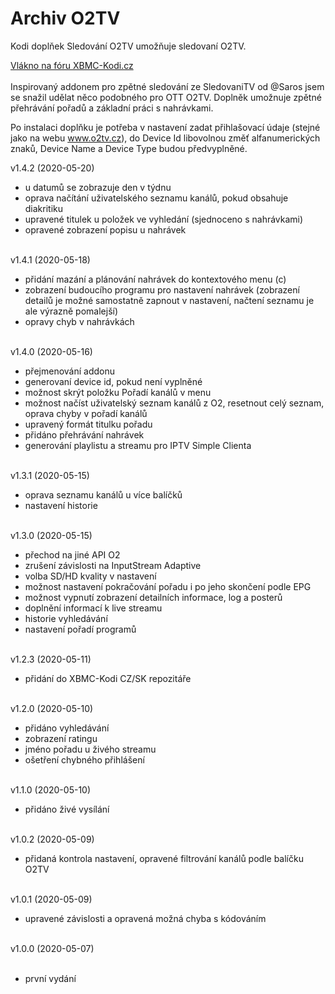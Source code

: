 <h1>Archiv O2TV</h1>
<p>
Kodi doplňek Sledování O2TV umožňuje sledovaní O2TV.
<p>
<a href="https://www.xbmc-kodi.cz/prispevek-zpetne-sledovani-o2tv-ott">Vlákno na fóru XBMC-Kodi.cz</a><br><br>
Inspirovaný addonem pro zpětné sledování ze SledovaniTV od @Saros  jsem se snažil udělat něco podobného pro OTT O2TV. Doplněk umožnuje zpětné přehrávání pořadů a základní práci s nahrávkami.

Po instalaci doplňku je potřeba v nastavení zadat přihlašovací údaje (stejné jako na webu www.o2tv.cz), do Device Id libovolnou změť alfanumerických znaků, Device Name a Device Type budou předvyplněné.

v1.4.2 (2020-05-20)<br>
- u datumů se zobrazuje den v týdnu<br> 
- oprava načítání uživatelského seznamu kanálů, pokud obsahuje diakritiku<br>
- upravené titulek u položek ve vyhledání (sjednoceno s nahrávkami)<br>
- opravené zobrazení popisu u nahrávek<br><br>

v1.4.1 (2020-05-18)<br>
- přidání mazání a plánování nahrávek do kontextového menu (c)<br>
- zobrazení budoucího programu pro nastavení nahrávek (zobrazení detailů je možné samostatně zapnout v nastavení, načtení seznamu je ale výrazně pomalejší)<br>
- opravy chyb v nahrávkách<br><br> 

v1.4.0 (2020-05-16)<br>
- přejmenování addonu<br>
- generovaní device id, pokud není vyplněné<br>
- možnost skrýt položku Pořadí kanálů v menu<br>
- možnost načíst uživatelský seznam kanálů z O2, resetnout celý seznam, oprava chyby v pořadí kanálů<br>
- upravený formát titulku pořadu<br>
- přidáno přehrávání nahrávek<br>
- generování playlistu a streamu pro IPTV Simple Clienta<br><br>

v1.3.1 (2020-05-15)<br>
- oprava seznamu kanálů u více balíčků<br>
- nastavení historie<br><br>

v1.3.0 (2020-05-15)<br>
- přechod na jiné API O2<br>
- zrušení závislosti na InputStream Adaptive<br>
- volba SD/HD kvality v nastavení<br>
- možnost nastavení pokračování pořadu i po jeho skončení podle EPG<br>
- možnost vypnutí zobrazení detailních informace, log a posterů<br>
- doplnění informací k live streamu<br>
- historie vyhledávání<br>
- nastavení pořadí programů<br><br>

v1.2.3 (2020-05-11)<br>
- přidání do XBMC-Kodi CZ/SK repozitáře<br><br>

v1.2.0 (2020-05-10)<br>
- přidáno vyhledávání<br>
- zobrazení ratingu<br>
- jméno pořadu u živého streamu<br>
- ošetření chybného přihlášení<br><br>

v1.1.0 (2020-05-10)<br>
- přidáno živé vysílání<br><br>

v1.0.2 (2020-05-09)<br>
- přidaná kontrola nastavení, opravené filtrování kanálů podle balíčku O2TV<br><br>

v1.0.1 (2020-05-09)<br>
- upravené závislosti a opravená možná chyba s kódováním<br><br>

v1.0.0 (2020-05-07)<br><br>
- první vydání<br>
</p>
